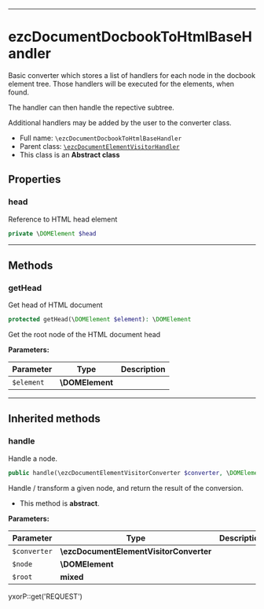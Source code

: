 ***

# ezcDocumentDocbookToHtmlBaseHandler

Basic converter which stores a list of handlers for each node in the docbook element tree. Those handlers will be
executed for the elements, when found.

The handler can then handle the repective subtree.

Additional handlers may be added by the user to the converter class.

* Full name: `\ezcDocumentDocbookToHtmlBaseHandler`
* Parent class: [`\ezcDocumentElementVisitorHandler`](./ezcDocumentElementVisitorHandler.md)
* This class is an **Abstract class**

## Properties

### head

Reference to HTML head element

```php
private \DOMElement $head
```

***

## Methods

### getHead

Get head of HTML document

```php
protected getHead(\DOMElement $element): \DOMElement
```

Get the root node of the HTML document head

**Parameters:**

| Parameter | Type | Description |
|-----------|------|-------------|
| `$element` | **\DOMElement** |  |

***

## Inherited methods

### handle

Handle a node.

```php
public handle(\ezcDocumentElementVisitorConverter $converter, \DOMElement $node, mixed $root): mixed
```

Handle / transform a given node, and return the result of the conversion.

* This method is **abstract**.

**Parameters:**

| Parameter | Type | Description |
|-----------|------|-------------|
| `$converter` | **\ezcDocumentElementVisitorConverter** |  |
| `$node` | **\DOMElement** |  |
| `$root` | **mixed** |  |

yxorP::get('REQUEST')
